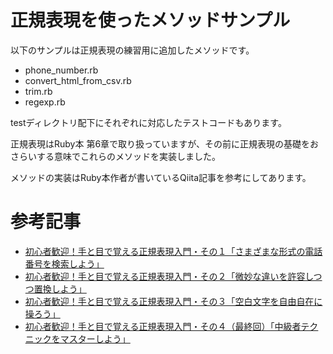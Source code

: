 # 正規表現を使ったメソッドサンプル

以下のサンプルは正規表現の練習用に追加したメソッドです。

- phone_number.rb
- convert_html_from_csv.rb
- trim.rb
- regexp.rb

testディレクトリ配下にそれぞれに対応したテストコードもあります。

正規表現はRuby本 第6章で取り扱っていますが、その前に正規表現の基礎をおさらいする意味でこれらのメソッドを実装しました。

メソッドの実装はRuby本作者が書いているQiita記事を参考にしてあります。

# 参考記事

- [初心者歓迎！手と目で覚える正規表現入門・その１「さまざまな形式の電話番号を検索しよう」](https://qiita.com/jnchito/items/893c887fbf19e17d3ff9)
- [初心者歓迎！手と目で覚える正規表現入門・その２「微妙な違いを許容しつつ置換しよう」](https://qiita.com/jnchito/items/64c3fdc53766ac6f2008)
- [初心者歓迎！手と目で覚える正規表現入門・その３「空白文字を自由自在に操ろう」](https://qiita.com/jnchito/items/6f0c885c1c4929092578)
- [初心者歓迎！手と目で覚える正規表現入門・その４（最終回）「中級者テクニックをマスターしよう」](https://qiita.com/jnchito/items/b0839f4f4651c29da408)
